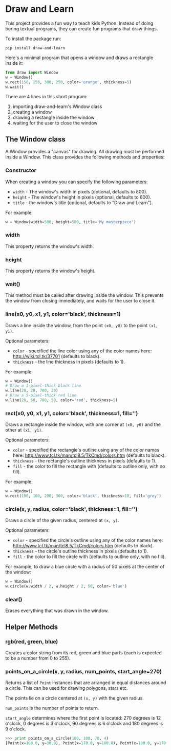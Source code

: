# Draw and Learn

This project provides a fun way to teach kids Python. Instead of doing boring textual programs, they can create fun programs that draw things.

To install the package run:
```
pip install draw-and-learn
```

Here's a minimal program that opens a window and draws a rectangle inside it:
```python
from draw import Window
w = Window()
w.rect(150, 150, 300, 250, color='orange', thickness=5)
w.wait()
```

There are 4 lines in this short program:

1. importing draw-and-learn's Window class
2. creating a window
3. drawing a rectangle inside the window
4. waiting for the user to close the window

## The Window class

A Window provides a "canvas" for drawing. All drawing must be performed inside a Window. 
This class provides the following methods and properties:

### Constructor

When creating a window you can specify the following parameters:

* `width` - The window's width in pixels (optional, defaults to 800).
* `height` - The window's height in pixels (optional, defaults to 600).
* `title` - the window's title (optional, defaults to "Draw and Learn").

For example:
```python
w = Window(width=500, height=500, title='My masterpiece')
```
### width

This property returns the window's width.

### height

This property returns the window's height.

### wait()

This method must be called after drawing inside the window. This prevents the window from closing immediately, 
and waits for the user to close it.

### line(x0, y0, x1, y1, color='black', thickness=1)

Draws a line inside the window, from the point `(x0, y0)` to the point `(x1, y1)`.

Optional parameters:

* `color` - specified the line color using any of the color names here: http://wiki.tcl.tk/37701 (defaults to black).
* `thickness` - the line thickness in pixels (defaults to 1).

For example:
```python
w = Window()
# Draw a 1-pixel-thick black line 
w.line(20, 20, 700, 20)
# Draw a 5-pixel-thick red line
w.line(20, 50, 700, 50, color='red', thickness=5)
```

### rect(x0, y0, x1, y1, color='black', thickness=1, fill='')

Draws a rectangle inside the window, with one corner at `(x0, y0)` and the other at `(x1, y1)`.

Optional parameters:

* `color` - specified the rectangle's outline using any of the color names here: http://www.tcl.tk/man/tcl8.5/TkCmd/colors.htm (defaults to black).
* `thickness` - the rectangle's outline thickness in pixels (defaults to 1).
* `fill` - the color to fill the rectangle with (defaults to outline only, with no fill).

For example:
```python
w = Window()
w.rect(100, 100, 200, 300, color='black', thickness=10, fill='grey')
```

### circle(x, y, radius, color='black', thickness=1, fill='')

Draws a circle of the given radius, centered at `(x, y)`.

Optional parameters:

* `color` - specified the circle's outline using any of the color names here: http://www.tcl.tk/man/tcl8.5/TkCmd/colors.htm (defaults to black).
* `thickness` - the circle's outline thickness in pixels (defaults to 1).
* `fill` - the color to fill the circle with (defaults to outline only, with no fill).

For example, to draw a blue circle with a radius of 50 pixels at the center of the window:
```python
w = Window()
w.circle(w.width / 2, w.height / 2, 50, color='blue')
```

### clear()

Erases everything that was drawn in the window.


## Helper Methods

### rgb(red, green, blue)

Creates a color string from its red, green and blue parts (each is expected to be a number from 0 to 255).


### points_on_a_circle(x, y, radius, num_points, start_angle=270)

Returns a list of `Point` instances that are arranged in equal distances around a circle. 
This can be used for drawing polygons, stars etc.

The points lie on a circle centered at `(x, y)` with the given radius.

`num_points` is the number of points to return.

`start_angle` determines where the first point is located: 270 degrees is 12 o'clock,
0 degrees is 3 o'clock, 90 degrees is 6 o'clock and 180 degrees is 9 o'clock.

```python
>>> print points_on_a_circle(100, 100, 70, 4)
[Point(x=100.0, y=30.0), Point(x=170.0, y=100.0), Point(x=100.0, y=170.0), Point(x=30.0, y=100.0)]
```
